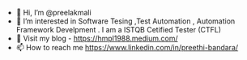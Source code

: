  - 👋 Hi, I’m @preelakmali
 - 👀 I’m interested in Software Tesing ,Test Automation  , Automation Framework Develpment 
  . I am a ISTQB Cetified Tester (CTFL)
 - 💞️ Visit my blog - https://hmpl1988.medium.com/ 
 - 📫 How to reach me https://www.linkedin.com/in/preethi-bandara/ 
  
